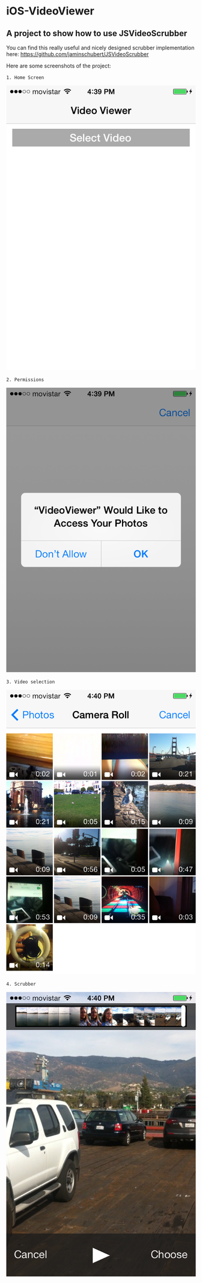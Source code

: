 iOS-VideoViewer
===============

A project to show how to use JSVideoScrubber
--------------------------------------------

You can find this really useful and nicely designed scrubber implementation here:  https://github.com/jaminschubert/JSVideoScrubber

Here are some screenshots of the project:

    1. Home Screen
![Home Screen](https://raw.githubusercontent.com/barbaramartina/iOS-VideoViewer/master/Resources/Screenshot%202014.04.21%2016.39.40.png)

    2. Permissions
![Permissions](https://raw.githubusercontent.com/barbaramartina/iOS-VideoViewer/master/Resources/Screenshot%202014.04.21%2016.39.47.png)

    3. Video selection
![Video Selection](https://raw.githubusercontent.com/barbaramartina/iOS-VideoViewer/master/Resources/Screenshot%202014.04.21%2016.40.01.png)

    4. Scrubber
![Scrubber](https://github.com/barbaramartina/iOS-VideoViewer/blob/master/Resources/Screenshot%202014.04.21%2016.40.34.png)


